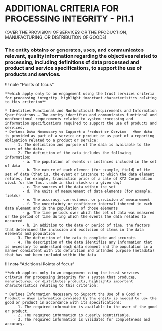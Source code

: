 # ADDITIONAL CRITERIA FOR PROCESSING INTEGRITY  - PI1.1
(OVER THE PROVISION OF SERVICES OR THE PRODUCTION, MANUFACTURING, OR DISTRIBUTION OF GOODS)

### The entity obtains or generates, uses, and communicates relevant, quality information regarding the objectives related to processing, including definitions of data processed and product and service specifications, to support the use of products and services.

!!! note "Points of focus"

    **which apply only to an engagement using the trust services criteria for processing integrity, highlight important characteristics relating to this criterion**

    * Identifies Functional and Nonfunctional Requirements and Information Specifications — The entity identifies and communicates functional and nonfunctional requirements related to system processing and information specifications required to support the use of products and services.
    * Defines Data Necessary to Support a Product or Service — When data is provided as part of a service or product or as part of a reporting obligation related to a product or service:
        - 1. The definition and purpose of the data is available to the users of the data.
        - 2. The definition of the data includes the following information:
            - a. The population of events or instances included in the set of data
            - b. The nature of each element (for example, field) of the set of data (that is, the event or instance to which the data element relates, for example, transaction price of a sale of XYZ Corporation stock for the last trade in that stock on a given day) 
            - c. The sources of the data within the set
            - d. The units of measurement of data elements (for example, fields)
            - e. The accuracy, correctness, or precision of measurement
            - f. The uncertainty or confidence interval inherent in each data element and in the population of those elements
            - g. The time periods over which the set of data was measured or the period of time during which the events the data relates to occurred
            - h. In addition to the date or period of time, the factors that determined the inclusion and exclusion of items in the data elements and population
        - 3. The definition of the data is complete and accurate.
        - 4. The description of the data identifies any information that is necessary to understand each data element and the population in a manner consistent with its definition and intended purpose (metadata) that has not been included within the data

!!! note "Additional Points of focus"

    **which applies only to an engagement using the trust services criteria for processing integrity for a system that produces, manufactures, or distributes products, highlights important characteristics relating to this criterion:

    * Defines Information Necessary to Support the Use of a Good or Product — When information provided by the entity is needed to use the good or product in accordance with its specifications:
        - 1. The required information is available to the user of the good or product.
        - 2. The required information is clearly identifiable.
        - 3. The required information is validated for completeness and accuracy.
